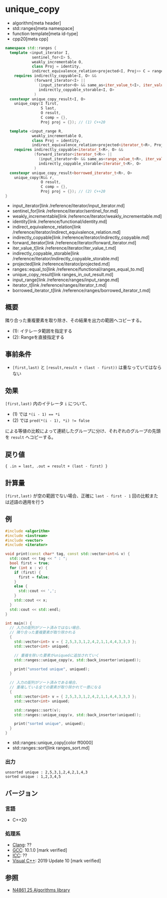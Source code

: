 # unique_copy
* algorithm[meta header]
* std::ranges[meta namespace]
* function template[meta id-type]
* cpp20[meta cpp]

```cpp
namespace std::ranges {
  template <input_iterator I,
            sentinel_for<I> S,
            weakly_incrementable O,
            class Proj = identity,
            indirect_equivalence_relation<projected<I, Proj>> C = ranges::equal_to>
    requires indirectly_copyable<I, O> &&
             (forward_iterator<I> ||
               (input_iterator<O> && same_as<iter_value_t<I>, iter_value_t<O>>) ||
               indirectly_copyable_storable<I, O>
             )
  constexpr unique_copy_result<I, O>
    unique_copy(I first,
                S last,
                O result,
                C comp = {},
                Proj proj = {}); // (1) C++20

  template <input_range R,
            weakly_incrementable O,
            class Proj = identity,
            indirect_equivalence_relation<projected<iterator_t<R>, Proj>> C = ranges::equal_to>
    requires indirectly_copyable<iterator_t<R>, O> &&
             (forward_iterator<iterator_t<R>> ||
               (input_iterator<O> && same_as<range_value_t<R>, iter_value_t<O>>) ||
               indirectly_copyable_storable<iterator_t<R>, O>
             )
  constexpr unique_copy_result<borrowed_iterator_t<R>, O>
    unique_copy(R&& r,
                O result,
                C comp = {},
                Proj proj = {}); // (2) C++20
}
```
* input_iterator[link /reference/iterator/input_iterator.md]
* sentinel_for[link /reference/iterator/sentinel_for.md]
* weakly_incrementable[link /reference/iterator/weakly_incrementable.md]
* identity[link /reference/functional/identity.md]
* indirect_equivalence_relation[link /reference/iterator/indirect_equivalence_relation.md]
* indirectly_copyable[link /reference/iterator/indirectly_copyable.md]
* forward_iterator[link /reference/iterator/forward_iterator.md]
* iter_value_t[link /reference/iterator/iter_value_t.md]
* indirectly_copyable_storable[link /reference/iterator/indirectly_copyable_storable.md]
* projected[link /reference/iterator/projected.md]
* ranges::equal_to[link /reference/functional/ranges_equal_to.md]
* unique_copy_result[link ranges_in_out_result.md]
* input_range[link /reference/ranges/input_range.md]
* iterator_t[link /reference/ranges/iterator_t.md]
* borrowed_iterator_t[link /reference/ranges/borrowed_iterator_t.md]

## 概要
隣り合った重複要素を取り除き、その結果を出力の範囲へコピーする。

- (1): イテレータ範囲を指定する
- (2): Rangeを直接指定する

## 事前条件
- `[first,last)` と `[result,result + (last - first))` は重なっていてはならない


## 効果
`[first,last)` 内のイテレータ `i` について、

- (1) では `*(i - 1) == *i`
- (2) では `pred(*(i - 1), *i) != false`

による等値の比較によって連続したグループに分け、それぞれのグループの先頭を `result` へコピーする。


## 戻り値
`{ .in = last, .out = result + (last - first) }`

## 計算量
`[first,last)` が空の範囲でない場合、正確に `last - first - 1` 回の比較または述語の適用を行う


## 例
```cpp example
#include <algorithm>
#include <iostream>
#include <vector>
#include <iterator>

void print(const char* tag, const std::vector<int>& v) {
  std::cout << tag << " : ";
  bool first = true;
  for (int x : v) {
    if (first) {
      first = false;
    }
    else {
      std::cout << ',';
    }
    std::cout << x;
  }
  std::cout << std::endl;
}

int main() {
  // 入力の配列がソート済みではない場合、
  // 隣り合った重複要素が取り除かれる
  {
    std::vector<int> v = { 2,5,3,3,1,2,4,2,1,1,4,4,3,3,3 };
    std::vector<int> uniqued;

    // 重複を除いた要素がuniquedに追加されていく
    std::ranges::unique_copy(v, std::back_inserter(uniqued));

    print("unsorted unique", uniqued);
  }

  // 入力の配列がソート済みである場合、
  // 重複している全ての要素が取り除かれて一意になる
  {
    std::vector<int> v = { 2,5,3,3,1,2,4,2,1,1,4,4,3,3,3 };
    std::vector<int> uniqued;

    std::ranges::sort(v);
    std::ranges::unique_copy(v, std::back_inserter(uniqued));

    print("sorted unique", uniqued);
  }
}
```
* std::ranges::unique_copy[color ff0000]
* std::ranges::sort[link ranges_sort.md]

### 出力
```
unsorted unique : 2,5,3,1,2,4,2,1,4,3
sorted unique : 1,2,3,4,5
```

## バージョン
### 言語
- C++20

### 処理系
- [Clang](/implementation.md#clang): ??
- [GCC](/implementation.md#gcc): 10.1.0 [mark verified]
- [ICC](/implementation.md#icc): ??
- [Visual C++](/implementation.md#visual_cpp): 2019 Update 10 [mark verified]

## 参照
- [N4861 25 Algorithms library](https://timsong-cpp.github.io/cppwp/n4861/algorithms)
